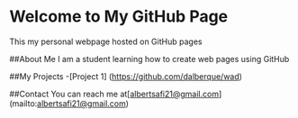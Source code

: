 # Welcome to My GitHub Page
This my personal webpage hosted on GitHub pages

##About Me
I am a student learning how to create web pages using GitHub

##My Projects
-[Project 1]
(https://github.com/dalberque/wad)

##Contact
You can reach me at[albertsafi21@gmail.com]
(mailto:albertsafi21@gmail.com)
